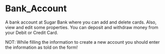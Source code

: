# Bank_Account

A bank account at Sugar Bank where you can add and delete cards.
Also, view and edit some properties.
You can deposit and withdraw money from your Debit or Credit Card.

NOT: While filling the information to create a new account you should enter the information as told on the form!
